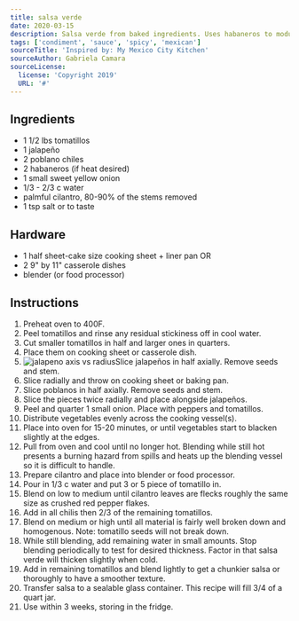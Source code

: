 ```yaml
---
title: salsa verde
date: 2020-03-15
description: Salsa verde from baked ingredients. Uses habaneros to modulate the heat.
tags: ['condiment', 'sauce', 'spicy', 'mexican']
sourceTitle: 'Inspired by: My Mexico City Kitchen'
sourceAuthor: Gabriela Camara
sourceLicense:
  license: 'Copyright 2019'
  URL: '#'
---
```


## Ingredients

- 1 1/2 lbs tomatillos
- 1 jalapeño
- 2 poblano chiles
- 2 habaneros (if heat desired)
- 1 small sweet yellow onion
- 1/3 - 2/3 c water
- palmful cilantro, 80-90% of the stems removed
- 1 tsp salt or to taste

## Hardware

- 1 half sheet-cake size cooking sheet + liner pan OR
- 2 9" by 11" casserole dishes
- blender (or food processor)

## Instructions

1. Preheat oven to 400F.
2. Peel tomatillos and rinse any residual stickiness off in cool water.
3. Cut smaller tomatillos in half and larger ones in quarters.
4. Place them on cooking sheet or casserole dish.
5. ![jalapeno axis vs radius](/images/jalapeño-cut-radius-axis.jpg)Slice jalapeños in half axially. Remove seeds and stem.
6. Slice radially and throw on cooking sheet or baking pan.
7. Slice poblanos in half axially. Remove seeds and stem.
8. Slice the pieces twice radially and place alongside jalapeños.
9. Peel and quarter 1 small onion. Place with peppers and tomatillos.
10. Distribute vegetables evenly across the cooking vessel(s).
11. Place into oven for 15-20 minutes, or until vegetables start to blacken slightly at the edges.
12. Pull from oven and cool until no longer hot. Blending while still hot presents a burning hazard from spills and heats up the blending vessel so it is difficult to handle.
13. Prepare cilantro and place into blender or food processor.
14. Pour in 1/3 c water and put 3 or 5 piece of tomatillo in.
15. Blend on low to medium until cilantro leaves are flecks roughly the same size as crushed red pepper flakes.
16. Add in all chilis then 2/3 of the remaining tomatillos.
17. Blend on medium or high until all material is fairly well broken down and homogenous. Note: tomatillo seeds will not break down.
18. While still blending, add remaining water in small amounts. Stop blending periodically to test for desired thickness. Factor in that salsa verde will thicken slightly when cold.
19. Add in remaining tomatillos and blend lightly to get a chunkier salsa or thoroughly to have a smoother texture.
20. Transfer salsa to a sealable glass container. This recipe will fill 3/4 of a quart jar.
21. Use within 3 weeks, storing in the fridge.
